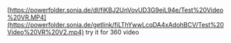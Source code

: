 [https://powerfolder.sonia.de/dl/fiKBJ2UnVovUD3G9ejL94e/Test%20Video%20VR.MP4](https://powerfolder.sonia.de/getlink/fiLThYwwLcqDA4xAdohBCV/Test%20Video%20VR%20V2.mp4)
try it for 360 video
